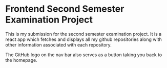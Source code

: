 # Frontend Second Semester Examination Project

This is my submission for the second semester examination project. It is a react app which fetches and displays all my github repositories along with other information associated with each repository.

The GitHub logo on the nav bar also serves as a button taking you back to the homepage.
